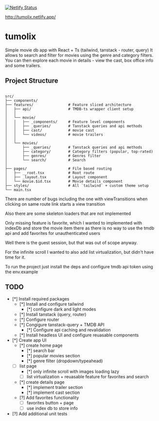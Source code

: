 [![Netlify Status](https://api.netlify.com/api/v1/badges/dfd62f48-8b03-4cb7-8595-c094c796a761/deploy-status)](https://app.netlify.com/projects/tumolix/deploys)

http://tumolix.netlify.app/

# tumolix

Simple movie db app with React + Ts (tailwind, tanstack - router, query)
It allows to search and filter for movies using the genre and category filters.
You can then explore each movie in details - view the cast, box office info and some trailers.

## Project Structure

```

src/
├── components/
├── features/                # Feature sliced architecture
│   ├── api/                 # TMDB-ts wrapper client setup
│   │
│   └── movie/
│   │   ├── _components/     # Feature level components
│   │   ├── _queries/        # Tanstack queries and api methods
│   │   ├── cast/            # movie cast
│   │   └── videos/          # movie trailers
│   │
│   └── movies/
│       ├── _queries/        # Tanstack queries and api methods
│       ├── category/        # Category filters (popular, top-rated)
│       ├── genres/          # Genres filter
│       └── search/          # Search
│
├── pages/                   # File based routing
│   ├── __root.tsx           # Root route
│   ├── _layout.tsx          # Layout component
│   └── movie.$id.tsx        # Movie details component
├── styles/                  # All `tailwind` + custom theme setup
└── main.tsx

```

There are number of bugs including the one with viewTransitions when clicking on same route link starts a view transition

Also there are some skeleton loaders that are not implemented

Only missing feature is favorite, which I wanted to implemented with indexDb and store the movie item there as there is no way to use the tmdb api and add favorites for unauthenticated users

Well there is the guest session, but that was out of scope anyway.

For the infinite scroll I wanted to also add list virtualization, but didn't have time for it.

To run the project just install the deps and configure tmdb api token using the env.example

## TODO

- [*] Install required packages
  - [*] Install and configure tailwind
    - [*] configure dark and light modes
  - [*] Install tanstack (query, router)
  - [*] Configure router
  - [*] Congigure tanstack-query + TMDB API
    - [*] Configure api caching and revalidation
  - [*] Install headless UI and configure reuasable components
- [*] Create app UI
  - [*] create home page
    - [*] search bar
    - [*] popular movies section
    - [*] genre filter (dropdown/typeahead)
  - [ ] list page
    - [*] only infinite scroll with images loading lazy
    - [ ] list virtualization + reuasable feature for favorites and search
  - [*] create details page
    - [*] implement trailer section
    - [*] implement cast section
  - [?] Add favorites functionality
    - [ ] favorites button + page
    - [ ] use index db to store info
- [?] Add additional unit tests
